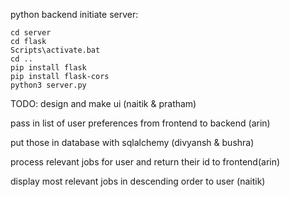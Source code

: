 python backend initiate server:
```
cd server
cd flask
Scripts\activate.bat
cd ..
pip install flask
pip install flask-cors
python3 server.py
```
TODO:
design and make ui (naitik & pratham)

pass in list of user preferences from frontend to backend (arin)

put those in database with sqlalchemy (divyansh & bushra)

process relevant jobs for user and return their id to frontend(arin)

display most relevant jobs in descending order to user (naitik)
